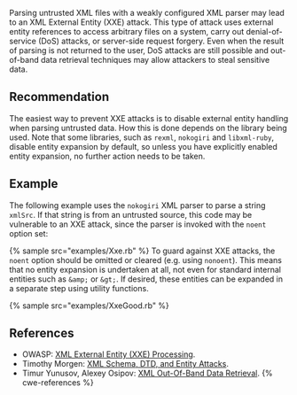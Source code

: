 Parsing untrusted XML files with a weakly configured XML parser may lead to an XML External Entity (XXE) attack. This type of attack uses external entity references to access arbitrary files on a system, carry out denial-of-service (DoS) attacks, or server-side request forgery. Even when the result of parsing is not returned to the user, DoS attacks are still possible and out-of-band data retrieval techniques may allow attackers to steal sensitive data.


## Recommendation
The easiest way to prevent XXE attacks is to disable external entity handling when parsing untrusted data. How this is done depends on the library being used. Note that some libraries, such as `rexml`, `nokogiri` and `libxml-ruby`, disable entity expansion by default, so unless you have explicitly enabled entity expansion, no further action needs to be taken.


## Example
The following example uses the `nokogiri` XML parser to parse a string `xmlSrc`. If that string is from an untrusted source, this code may be vulnerable to an XXE attack, since the parser is invoked with the `noent` option set:

{% sample src="examples/Xxe.rb" %}
To guard against XXE attacks, the `noent` option should be omitted or cleared (e.g. using `nonoent`). This means that no entity expansion is undertaken at all, not even for standard internal entities such as `&amp;` or `&gt;`. If desired, these entities can be expanded in a separate step using utility functions.

{% sample src="examples/XxeGood.rb" %}

## References
* OWASP: [XML External Entity (XXE) Processing](https://www.owasp.org/index.php/XML_External_Entity_(XXE)_Processing).
* Timothy Morgen: [XML Schema, DTD, and Entity Attacks](https://research.nccgroup.com/2014/05/19/xml-schema-dtd-and-entity-attacks-a-compendium-of-known-techniques/).
* Timur Yunusov, Alexey Osipov: [XML Out-Of-Band Data Retrieval](https://www.slideshare.net/qqlan/bh-ready-v4).
{% cwe-references %}
